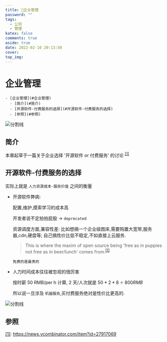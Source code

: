 ```yaml
---
title: 💬企业管理
password: ""
tags:
  - 公司
  - 管理
katex: false
comments: true
aside: true
date: 2022-02-10 20:13:50
cover:
top_img:
---
```


# 企业管理

<!--
 * @?: *********************************************************************
 * @Author: Weidows
 * @LastEditors: Weidows
 * @LastEditTime: 2022-02-23 03:17:24
 * @FilePath: \Blog-private\source\_drafts\corporation.md
 * @Description:
 * @!: *********************************************************************
-->

```pullquote mindmap mindmap-md
- [企业管理](#企业管理)
  - [简介](#简介)
  - [开源软件-付费服务的选择](#开源软件-付费服务的选择)
  - [参照](#参照)
```

<a>![分割线](https://cdn.jsdelivr.net/gh/Weidows/Images/img/divider.png)</a>

## 简介

本章起草于一篇关于企业选择 '开源软件 or 付费服务' 的讨论 <sup id='cite_ref-01'>[\[1\]](#cite_note-01)</sup>

## 开源软件-付费服务的选择

实际上就是 `人力资源成本-服务价值` 之间的衡量

- 开源软件弊病:

  配置,维护,摸索学习的成本高

  开发者说不定拍拍屁股 -> `deprecated`

  资源调度方面,兼容性差: 比如想搞一个企业级图床,需要购置大宽带,服务器,cdn,硬盘等; 自己搞性价比低不稳定,不如直接上云服务.

  > This is where the maxim of open source being 'free as in puppies not free as in beer/lunch' comes from.<sup id='cite_ref-01'>[\[1\]](#cite_note-01)</sup>

  `免费的是最贵的`

- 人力时间成本往往被忽视的很厉害

  按时薪 50 RMB/per h 计算, 2 天/人次就是 $50 * 2 * 8 = 800 RMB$

  所以说一旦涉及 `机器服务`,买付费服务绝对是性价比更高的.

<a>![分割线](https://cdn.jsdelivr.net/gh/Weidows/Images/img/divider.png)</a>

## 参照

<a name='cite_note-01' href='#cite_ref-01'>[1]</a>: https://news.ycombinator.com/item?id=27917069

